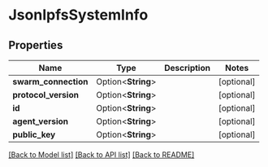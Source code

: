 # JsonIpfsSystemInfo

## Properties

Name | Type | Description | Notes
------------ | ------------- | ------------- | -------------
**swarm_connection** | Option<**String**> |  | [optional]
**protocol_version** | Option<**String**> |  | [optional]
**id** | Option<**String**> |  | [optional]
**agent_version** | Option<**String**> |  | [optional]
**public_key** | Option<**String**> |  | [optional]

[[Back to Model list]](../README.md#documentation-for-models) [[Back to API list]](../README.md#documentation-for-api-endpoints) [[Back to README]](../README.md)


